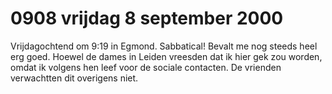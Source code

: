 # 0908 vrijdag 8 september 2000
Vrijdagochtend om 9:19 in Egmond. Sabbatical! Bevalt me nog steeds heel erg goed. Hoewel de dames in Leiden vreesden dat ik hier gek zou worden, omdat ik volgens hen leef voor de sociale contacten. De vrienden verwachtten dit overigens niet.